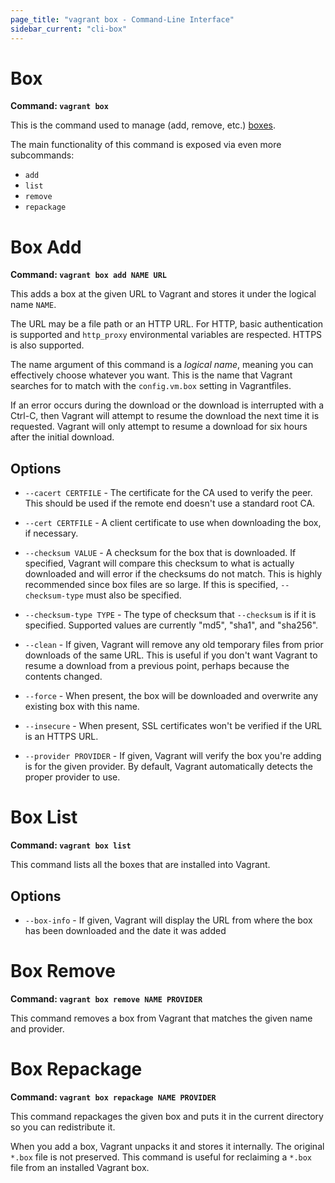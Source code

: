 ```yaml
---
page_title: "vagrant box - Command-Line Interface"
sidebar_current: "cli-box"
---
```


# Box

**Command: `vagrant box`**

This is the command used to manage (add, remove, etc.) [boxes](/v2/boxes.html).

The main functionality of this command is exposed via even more subcommands:

* `add`
* `list`
* `remove`
* `repackage`

# Box Add

**Command: `vagrant box add NAME URL`**

This adds a box at the given URL to Vagrant and stores it under the
logical name `NAME`.

The URL may be a file path or an HTTP URL. For HTTP, basic authentication
is supported and `http_proxy` environmental variables are respected. HTTPS
is also supported.

The name argument of this command is a _logical name_, meaning you can
effectively choose whatever you want. This is the name that Vagrant searches
for to match with the `config.vm.box` setting in Vagrantfiles.

If an error occurs during the download or the download is interrupted with
a Ctrl-C, then Vagrant will attempt to resume the download the next time it
is requested. Vagrant will only attempt to resume a download for six hours
after the initial download.

## Options

* `--cacert CERTFILE` - The certificate for the CA used to verify the peer.
  This should be used if the remote end doesn't use a standard root CA.

* `--cert CERTFILE` - A client certificate to use when downloading the box, if
  necessary.

* `--checksum VALUE` - A checksum for the box that is downloaded. If specified,
  Vagrant will compare this checksum to what is actually downloaded and will
  error if the checksums do not match. This is highly recommended since
  box files are so large. If this is specified, `--checksum-type` must
  also be specified.

* `--checksum-type TYPE` - The type of checksum that `--checksum` is if it
  is specified. Supported values are currently "md5", "sha1", and "sha256".

* `--clean` - If given, Vagrant will remove any old temporary files from
  prior downloads of the same URL. This is useful if you don't want Vagrant
  to resume a download from a previous point, perhaps because the contents
  changed.

* `--force` - When present, the box will be downloaded and overwrite any
  existing box with this name.

* `--insecure` - When present, SSL certificates won't be verified if the
  URL is an HTTPS URL.

* `--provider PROVIDER` - If given, Vagrant will verify the box you're
  adding is for the given provider. By default, Vagrant automatically
  detects the proper provider to use.

# Box List

**Command: `vagrant box list`**

This command lists all the boxes that are installed into Vagrant.

## Options

* `--box-info` - If given, Vagrant will display the URL from where the box
  has been downloaded and the date it was added

# Box Remove

**Command: `vagrant box remove NAME PROVIDER`**

This command removes a box from Vagrant that matches the given name and
provider.

# Box Repackage

**Command: `vagrant box repackage NAME PROVIDER`**

This command repackages the given box and puts it in the current
directory so you can redistribute it.

When you add a box, Vagrant unpacks it and stores it internally. The
original `*.box` file is not preserved. This command is useful for
reclaiming a `*.box` file from an installed Vagrant box.
